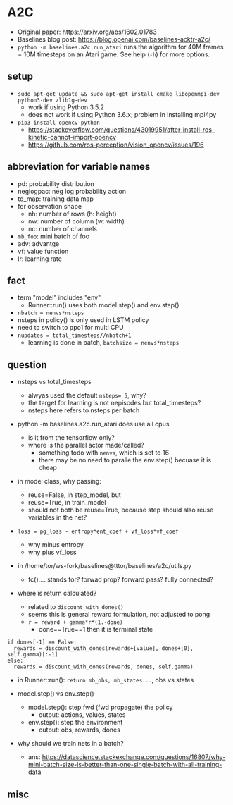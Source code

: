 # A2C

- Original paper: https://arxiv.org/abs/1602.01783
- Baselines blog post: https://blog.openai.com/baselines-acktr-a2c/
- `python -m baselines.a2c.run_atari`
  runs the algorithm for 40M frames = 10M timesteps on an Atari game.
  See help (`-h`) for more options.

## setup
* `sudo apt-get update && sudo apt-get install cmake libopenmpi-dev python3-dev zlib1g-dev`
  * work if using Python 3.5.2
  * does not work if using Python 3.6.x; problem in installing mpi4py
* `pip3 install opencv-python`
  * https://stackoverflow.com/questions/43019951/after-install-ros-kinetic-cannot-import-opencv
  * https://github.com/ros-perception/vision_opencv/issues/196

## abbreviation for variable names
* pd: probability distribution
* neglogpac: neg log probability action
* td_map: training data map
* for observation shape
  * nh: number of rows (h: height)
  * nw: number of column (w: width)
  * nc: number of channels
* `mb_foo`: mini batch of foo
* adv: advantge
* vf: value function
* lr: learning rate

## fact
* term "model" includes "env"
  * Runner::run() uses both model.step() and env.step()
* `nbatch = nenvs*nsteps`
* nsteps in policy() is only used in LSTM policy
* need to switch to ppo1 for multi CPU
* `nupdates = total_timesteps//nbatch+1`
  * learning is done in batch, `batchsize = nenvs*nsteps`

## question
* nsteps  vs total_timesteps
  * alwyas used the default `nsteps= 5`, why?
  * the target for learning is not nepisodes but total_timesteps?
  * nsteps here refers to nsteps per batch

* python -m baselines.a2c.run_atari does use all cpus
  * is it from the tensorflow only?
  * where is the parallel actor made/called?
    * something todo with `nenvs`, which is set to 16
    * there may be no need to paralle the env.step() becuase it is cheap

* in model class, why passing:
  * reuse=False, in step_model, but
  * reuse=True, in train_model
  * should not both be reuse=True, because step should also reuse variables in the net?

* `loss = pg_loss - entropy*ent_coef + vf_loss*vf_coef`
  * why minus entropy
  * why plus vf_loss

* in /home/tor/ws-fork/baselines@tttor/baselines/a2c/utils.py
  * fc().... stands for? forwad prop? forward pass? fully connected?

* where is return calculated?
  * related to `discount_with_dones()`
  * seems this is general reward formulation, not adjusted to pong
  * `r = reward + gamma*r*(1.-done)`
    * done==True==1 then it is terminal state
```
if dones[-1] == False:
  rewards = discount_with_dones(rewards+[value], dones+[0], self.gamma)[:-1]
else:
  rewards = discount_with_dones(rewards, dones, self.gamma)

```

* in Runner::run(): `return mb_obs, mb_states...`, obs vs states

* model.step() vs env.step()
  * model.step(): step fwd (fwd propagate) the policy
    * output: actions, values, states
  * env.step(): step the environment
    * output: obs, rewards, dones

* why should we train nets in a batch?
  * ans: https://datascience.stackexchange.com/questions/16807/why-mini-batch-size-is-better-than-one-single-batch-with-all-training-data

## misc

